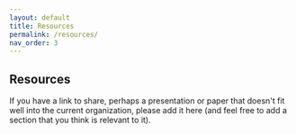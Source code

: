 ```yaml
---
layout: default
title: Resources
permalink: /resources/
nav_order: 3
---
```


## Resources

If you have a link to share, perhaps a presentation or paper that doesn't fit well
into the current organization, please add it here (and feel free to add a section
that you think is relevant to it).
